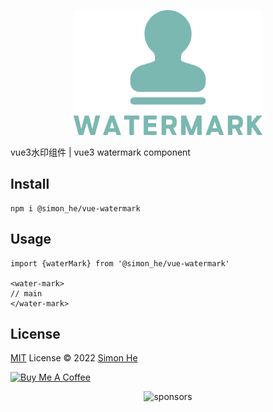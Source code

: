<p align="center">
<img height="200" src="./assets/kv.png" alt="watermark">
</p>

vue3水印组件 | vue3 watermark component

## Install
```
npm i @simon_he/vue-watermark
```

## Usage
```
import {waterMark} from '@simon_he/vue-watermark'

<water-mark>
// main
</water-mark>
```

## License
[MIT](./LICENSE) License © 2022 [Simon He](https://github.com/Simon-He95)

<a href="https://github.com/Simon-He95/sponsor" target="_blank"><img src="https://cdn.buymeacoffee.com/buttons/default-orange.png" alt="Buy Me A Coffee" style="height: 51px !important;width: 217px !important;" ></a>


<span><div align="center">![sponsors](https://www.hejian.club/images/sponsors.jpg)</div></span>
